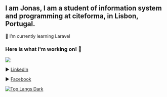 ## I am Jonas, I am a student of information system and programming at citeforma, in Lisbon, Portugal.

🌱 I’m currently learning Laravel

### Here is what i'm working on! 👋
![](https://komarev.com/ghpvc/?username=jonasnapoles)


▶️ [LinkedIn](https://pt.linkedin.com/in/jonatanoliveira) 


▶️ [Facebook](https://www.facebook.com/profile.php?id=100048450020113) 
<!-- 
▶️ [Portfolio]()

▶️ [Instagram]()

-->

[![Top Langs Dark](https://github-readme-stats.vercel.app/api/top-langs/?username=jonasnapoles&layout=compact)](https://github.com/jonasnapoles/github-readme-stats)




<!--
**jonasnapoles/jonasnapoles** is a ✨ _special_ ✨ repository because its `README.md` (this file) appears on your GitHub profile.
[![Anurag's GitHub stats](https://github-readme-stats.vercel.app/api?username=jonasnapoles)](https://github.com/jonasnapoles/github-readme-stats)

Here are some ideas to get you started:

- 🔭 I’m currently working on ...
- 🌱 I’m currently learning ...
- 👯 I’m looking to collaborate on ...
- 🤔 I’m looking for help with ...
- 💬 Ask me about ...
- 📫 How to reach me: ...
- 😄 Pronouns: ...
- ⚡ Fun fact: ...
-->
